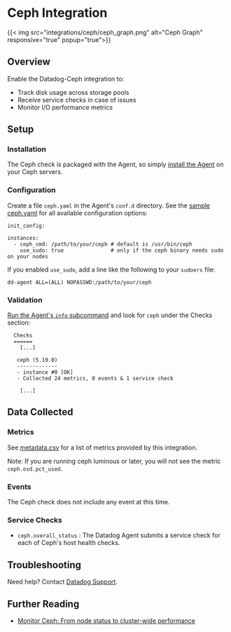 # Ceph Integration
{{< img src="integrations/ceph/ceph_graph.png" alt="Ceph Graph" responsive="true" popup="true">}}
## Overview

Enable the Datadog-Ceph integration to:

  * Track disk usage across storage pools
  * Receive service checks in case of issues
  * Monitor I/O performance metrics

## Setup
### Installation

The Ceph check is packaged with the Agent, so simply [install the Agent](https://app.datadoghq.com/account/settings#agent) on your Ceph servers.

### Configuration

Create a file `ceph.yaml` in the Agent's `conf.d` directory. See the [sample ceph.yaml](https://github.com/DataDog/integrations-core/blob/master/ceph/conf.yaml.example) for all available configuration options:

```
init_config:

instances:
  - ceph_cmd: /path/to/your/ceph # default is /usr/bin/ceph
    use_sudo: true               # only if the ceph binary needs sudo on your nodes
```

If you enabled `use_sudo`, add a line like the following to your `sudoers` file:

```
dd-agent ALL=(ALL) NOPASSWD:/path/to/your/ceph
```

### Validation

[Run the Agent's `info` subcommand](https://docs.datadoghq.com/agent/faq/agent-status-and-information/) and look for `ceph` under the Checks section:

```
  Checks
  ======
    [...]

   ceph (5.19.0)
   -------------
   - instance #0 [OK]
   - Collected 24 metrics, 0 events & 1 service check

    [...]
```

## Data Collected
### Metrics

See [metadata.csv](https://github.com/DataDog/integrations-core/blob/master/ceph/metadata.csv) for a list of metrics provided by this integration.

Note: If you are running ceph luminous or later, you will not see the metric `ceph.osd.pct_used`.

### Events
The Ceph check does not include any event at this time.

### Service Checks

* `ceph.overall_status` : The Datadog Agent submits a service check for each of Ceph's host health checks.

## Troubleshooting
Need help? Contact [Datadog Support](http://docs.datadoghq.com/help/).

## Further Reading

* [Monitor Ceph: From node status to cluster-wide performance](https://www.datadoghq.com/blog/monitor-ceph-datadog/)
